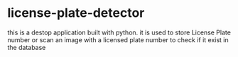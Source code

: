 # license-plate-detector

this is a destop application built with python. it is used to store License Plate number or scan an image with a licensed plate number to check if it exist in the database 
